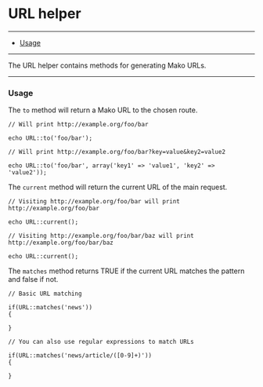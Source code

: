 # URL helper

--------------------------------------------------------

* [Usage](#usage)

--------------------------------------------------------

The URL helper contains methods for generating Mako URLs.

--------------------------------------------------------

<a id="usage"></a>

### Usage

The ```to``` method will return a Mako URL to the chosen route.

	// Will print http://example.org/foo/bar

	echo URL::to('foo/bar');

	// Will print http://example.org/foo/bar?key=value&key2=value2

	echo URL::to('foo/bar', array('key1' => 'value1', 'key2' => 'value2'));

The ```current``` method will return the current URL of the main request.

	// Visiting http://example.org/foo/bar will print http://example.org/foo/bar

	echo URL::current();

	// Visiting http://example.org/foo/bar/baz will print http://example.org/foo/bar/baz

	echo URL::current();

The ```matches``` method returns TRUE if the current URL matches the pattern and false if not.

	// Basic URL matching

	if(URL::matches('news'))
	{

	}

	// You can also use regular expressions to match URLs

	if(URL::matches('news/article/([0-9]+)'))
	{

	}